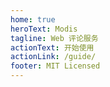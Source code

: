 ```yaml
---
home: true
heroText: Modis
tagline: Web 评论服务
actionText: 开始使用
actionLink: /guide/
footer: MIT Licensed
---
```


<div ref="modis"></div>

<script>
export default {
  mounted: async function() {
    await this.$nextTick();

    new Modis({
      el: this.$refs.modis,
      backend: "leancloud",
      theme: "light",
      backendConfig:{
        spa: true
      }
    });
  }
};
</script>
